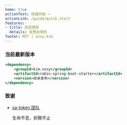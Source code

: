 ```yaml
---
home: true
actionText: 快速开始 →
actionLink: /guide/quick_start
features:
- title: 还没想好
  details: 会想出来的
footer: MIT | nzxy.kim
---
```


### 当前最新版本

```xml
<dependency>
    <groupId>kim.nzxy</groupId>
    <artifactId>robin-spring-boot-starter</artifactId>
    <version>尚未发布</version>
</dependency>
```

### 致谢

- [sa-token 团队](http://sa-token.dev33.cn/)

  生命不息，折腾不止

